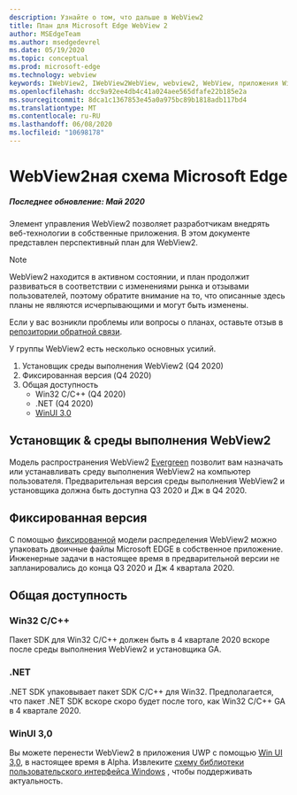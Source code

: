 ```yaml
---
description: Узнайте о том, что дальше в WebView2
title: План для Microsoft Edge WebView 2
author: MSEdgeTeam
ms.author: msedgedevrel
ms.date: 05/19/2020
ms.topic: conceptual
ms.prod: microsoft-edge
ms.technology: webview
keywords: IWebView2, IWebView2WebView, webview2, WebView, приложения Win32, Win32, EDGE, ICoreWebView2, ICoreWebView2Host, элемент управления "веб-браузер", HTML Edge
ms.openlocfilehash: dcc9a92ee4db4c41a024aee565dfafe22b185e2a
ms.sourcegitcommit: 8dca1c1367853e45a0a975bc89b1818adb117bd4
ms.translationtype: MT
ms.contentlocale: ru-RU
ms.lasthandoff: 06/08/2020
ms.locfileid: "10698178"
---
```

# WebView2ная схема Microsoft Edge

##### Последнее обновление: Май 2020

Элемент управления WebView2 позволяет разработчикам внедрять веб-технологии в собственные приложения. В этом документе представлен перспективный план для WebView2. 

> [!NOTE]
> WebView2 находится в активном состоянии, и план продолжит развиваться в соответствии с изменениями рынка и отзывами пользователей, поэтому обратите внимание на то, что описанные здесь планы не являются исчерпывающими и могут быть изменены. 

Если у вас возникли проблемы или вопросы о планах, оставьте отзыв в [репозитории обратной связи](https://github.com/MicrosoftEdge/WebViewFeedback).

У группы WebView2 есть несколько основных усилий.

1.  Установщик среды выполнения WebView2 (Q4 2020)
2.  Фиксированная версия (Q4 2020)
3.  Общая доступность 
    *   Win32 C/C++ (Q4 2020)
    *   .NET (Q4 2020)
    *   [WinUI 3,0](https://github.com/microsoft/microsoft-ui-xaml/blob/master/docs/roadmap.md)

## Установщик & среды выполнения WebView2

Модель распространения WebView2 [Evergreen](./concepts/distribution.md#microsoft-edge-webview2-runtime) позволит вам назначать или устанавливать среду выполнения WebView2 на компьютер пользователя. Предварительная версия среды выполнения WebView2 и установщика должна быть доступна Q3 2020 и Дж в Q4 2020.

## Фиксированная версия

С помощью [фиксированной](./concepts/distribution.md#roadmap) модели распределения WebView2 можно упаковать двоичные файлы Microsoft EDGE в собственное приложение. Инженерные задачи в настоящее время в предварительной версии не запланировались до конца Q3 2020 и Дж 4 квартала 2020.

## Общая доступность 

### Win32 C/C++

Пакет SDK для Win32 C/C++ должен быть в 4 квартале 2020 вскоре после среды выполнения WebView2 и установщика GA.

### .NET

.NET SDK упаковывает пакет SDK C/C++ для Win32. Предполагается, что пакет .NET SDK вскоре скоро будет после того, как Win32 C/C++ GA в 4 квартале 2020.

### WinUI 3,0

Вы можете перенести WebView2 в приложения UWP с помощью [Win UI 3,0](/uwp/toolkits/winui3/), в настоящее время в Alpha. Извлеките [схему библиотеки пользовательского интерфейса Windows](https://github.com/microsoft/microsoft-ui-xaml/blob/master/docs/roadmap.md) , чтобы поддерживать актуальность.  
